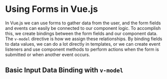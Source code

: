# Using Forms in Vue.js

In Vue.js we can use forms to gather data from the user, and the form fields and events can easily be connected to our component logic. To accomplish this, we create bindings between the form fields and our component data. The `v-model` directive is how we assign these relationships. By binding fields to data values, we can do a lot directly in templates, or we can create event listeners and use component methods to perform actions when the form is submitted or when another event occurs.

## Basic Input Data Binding with `v-model`

## 

